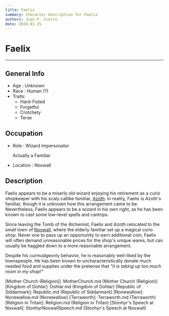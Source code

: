 ```yaml
---
title: Faelix
summary: Character description for Faelix
authors: Juan P. Sierra
date: 2019-01-25
---
```


# Faelix

-----


## General Info

- Age : Unknown
- Race : Human (?)
- Traits:
    - Hard-Fisted
    - Forgetful
    - Crotchety
    - Terse

## Occupation

- Role : Wizard Impersonator

    Actually a Familiar
    
- Location : Noxwall

## Description

Faelix appears to be a miserly old wizard enjoying his retirement as a curio shopkeeper with his scaly catlike familiar, [Azoth][Azoth the Wise]. In reality, Faelix is Azoth's familiar, though it is unknown how this arrangement came to be. Nevertheless, Faelix appears to be a wizard in his own right, as he has been known to cast some low-level spells and cantrips.

Since leaving the Tomb of the Alchemist, Faelix and Azoth relocated to the small town of [Noxwall][Noxwall], where the elderly familiar set up a magical curio shop. Never one to pass up an opportunity to earn additional coin, Faelix will often demand unreasonable prices for the shop's unique wares, but can usually be haggled down to a more reasonable arrangement.

Despite his curmudgeonly behavior, he is reasonably well-liked by the townspeople. He has been known to uncharacteristically donate much needed food and supplies under the pretense that *"it is taking up too much room in my shop!"* 




[Alchemist's Journal]: AlchemistJournal.md (Alchemist's Journal)
[Tritanian Calendar]: Calendar.md (Tritanian Calendar)
[Gnolls]: Gnolls.md (Gnolls)
[Book of Prophesy]: Prophesy.md (Book of Prophesy)
[Timeline]: Timeline.md (Timeline)
[Azoth the Wise]: Azoth.md (Azoth the Wise)
[Faelix]: Faelix.md (Faelix)
[Greghor Stonhyr]: GreghorStonhyr.md (Greghor Stonhyr)
[Lyhl Habborhlyn]: Lyhl_Habborlyn.md (Lyhl Habborhlyn)
[Blackpoint]: Blackpoint.md (Blackpoint)
[Cantfall]: Cantfall.md (Cantfall)
[Noxwall]: Noxwall.md (Noxwall)
[Siddar City]: SiddarCity.md (Siddar City)
[Act 0 - The Alchemist's Tomb]: CampaignLog_0.md (Act 0 - The Alchemist's Tomb)
[Act 1 - The Ravenous Horde]: CampaignLog_1.md (Act 1 - The Ravenous Horde)
[Cult of Five]: CultOfFive.md (Cult of Five)
[Gahrdynyr Trade House]: GahrdynyrTradeHouse.md (Gahrdynyr Trade House)
[Republic Expeditionary Forces]: REF.md (Republic Expeditionary Forces)
[Mother Church (Religion)]: MotherChurch.md (Mother Church (Religion))
[Kingdom of Dohlar]: Dohlar.md (Kingdom of Dohlar)
[Republic of Siddarmark]: Republic.md (Republic of Siddarmark)
[Nonewallow]: Nonewallow.md (Nonewallow)
[Terraworth]: Terraworth.md (Terraworth)
[Religion in Tritan]: Religion.md (Religion in Tritan)
[Stonhyr's Speech at Noxwall]: StonhyrNoxwallSpeech.md (Stonhyr's Speech at Noxwall)
